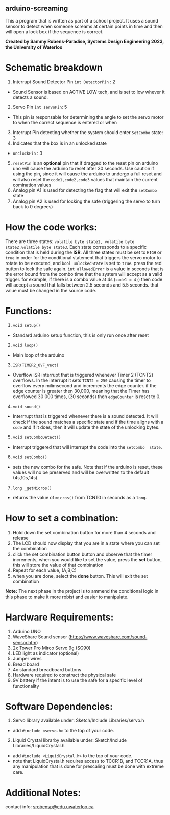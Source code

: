 ## arduino-screaming
This a program that is written as part of a school project. It uses a sound sensor to detect when someone screams at certain points in time and then will open a lock box if the sequence is correct.

<b>Created by Sammy Robens-Paradise, Systems Design Engineering 2023, the University of Waterloo</b>

# Schematic breakdown
1. Interrupt Sound Detector Pin `int DetectorPin` : 2
* Sound Sensor is based on ACTIVE LOW tech, and is set  to low whever it detects a sound.
2. Servo Pin `int servoPin`: 5
* This pin is responsable for determining the angle to set the servo motor to when the correct sequence is entered or when
3. Interrupt Pin detecting whether the system should enter `SetCombo` state: 3
4. Indicates that the box is in an unlocked state
* `unclockPin` : 3
5. `resetPin` is  an <b>optional</b> pin that if dragged to the reset pin on arduino uno
will cause the arduino to reset after 30 seconds.  Use caution if using the pin, since it will cause the arduino to undergo a full reset and will also reset the `code1,code2,code3` values that maintain the current comination values
6. Analog pin A1 is used for detecting the flag that will exit the `setCombo` state
7. Analog pin A2 is used for locking  the safe (triggering the servo to turn back to 0 degrees)

# How the code works:
There are three states: `volatile byte state1, volatile byte state2,volatile byte state3`. Each state corresponds
to a specific condition that is held during the <b>ISR</b>. All three states must be set to `HIGH` or `true` in order for the conditional statement that triggers the servo motor to rotate to be executed, and `bool unlockedState` is set to `true`. press the red button to lock the safe again.
`int allowedError` is a value in seconds that is the error bound from the combo time that the system will accept as a valid trigger. for example, if there is a combo value at 4s (`code1 = 4;`) then code will accept a sound that falls between 2.5 seconds and 5.5 seconds. that value must be changed in the source code.



# Functions:
1. `void setup()`
* Standard arduino setup function, this is only run once after reset
2. `void loop()`
* Main loop of the arduino
3. `ISR(TIMER2_OVF_vect)`
* Overflow ISR interrupt that is  triggered whenever Timer 2 (TCNT2) overflows. In the interrupt it sets `TCNT2 = 250` causing the timer to overflow every milimsecond and increments the edge counter. if the edge counter is greater then 30,000, meaning that the Timer has overflowed 30 000 times, (30 seconds) then `edgeCounter` is reset to 0.
4. `void sound()`
* Interrrupt that is triggered whenever there is a sound detected. It will check if the sound matches a specific state and if the time aligns with a `code` and  if it does, then it will update the state of the unlocking bytes.
5. `void setComboDetect()`
* Interrupt triggered that will interrupt the code into the `setCombo  state`.
6. `void setCombo()` 
* sets the new combo for the safe. Note that if the arduino is reset, these values will no be preserved and will be overwritten to the default (4s,10s,14s).
7. `long _getMicros()`
* returns the value of `micros()` from TCNT0 in seconds as a `long`.


# How to set a combination:
1. Hold down the set combination button for more than 4 seconds and release
2. The LCD should now display that you are in a state where you can set the combination
3. click the set combination button button and observe that the timer increments, when you would like to set the value, press the <b>set</b> button, this will store the value of that combination
4. Repeat for each value, (A,B,C)
5. when you are done, select the <b>done</b> button. This will exit the set combination


<b>Note:</b>
The next phase in the project is to ammend the conditional logic in this phase to make it more robist and  easier to manipulate.

# Hardware Requirements:
1. Arduino UNO
2. WaveShare Sound sensor (https://www.waveshare.com/sound-sensor.htm)
3. 2x Tower Pro Mirco Servo 9g (SG90)
3. LED light as indicator (optional)
4. Jumper wires
5. Bread board
6. 4x standard breadboard buttons
7. Hardware required to construct the physical safe
8. 9V battery if the intent is to use the safe for a specific level  of functionality

# Software Dependencies:
1. Servo library available under: Sketch/Include Libraries/servo.h
* add `#include <servo.h>` to the top of your code.
2. Liquid Crystal librarby available under: Sketch/Include Libraries/LiquidCrystal.h
* add `#include <LiquidCrystal.h>` to the top of your code.
* note that LiquidCrystal.h requires access to TCCR1B, and TCCR1A, thus any manipulation that is done for prescaling must be done with extreme care. 

# Additional Notes:

contact info: srobensp@edu.uwaterloo.ca